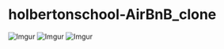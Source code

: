 # holbertonschool-AirBnB_clone
![Imgur](https://imgur.com/PWDPzLZ.png)
![Imgur](https://imgur.com/XPhhlNC.png)
![Imgur](https://imgur.com/UVhxU4t.png)
